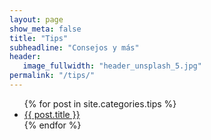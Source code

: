 ```yaml
---
layout: page
show_meta: false
title: "Tips"
subheadline: "Consejos y más"
header:
   image_fullwidth: "header_unsplash_5.jpg"
permalink: "/tips/"
---
```

<ul>
    {% for post in site.categories.tips %}
    <li><a href="{{ site.url }}{{ site.baseurl }}{{ post.url }}">{{ post.title }}</a></li>
    {% endfor %}
</ul>
